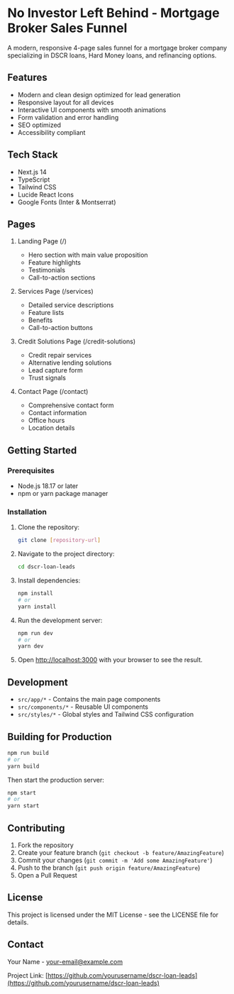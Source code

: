 # No Investor Left Behind - Mortgage Broker Sales Funnel

A modern, responsive 4-page sales funnel for a mortgage broker company specializing in DSCR loans, Hard Money loans, and refinancing options.

## Features

- Modern and clean design optimized for lead generation
- Responsive layout for all devices
- Interactive UI components with smooth animations
- Form validation and error handling
- SEO optimized
- Accessibility compliant

## Tech Stack

- Next.js 14
- TypeScript
- Tailwind CSS
- Lucide React Icons
- Google Fonts (Inter & Montserrat)

## Pages

1. Landing Page (/)
   - Hero section with main value proposition
   - Feature highlights
   - Testimonials
   - Call-to-action sections

2. Services Page (/services)
   - Detailed service descriptions
   - Feature lists
   - Benefits
   - Call-to-action buttons

3. Credit Solutions Page (/credit-solutions)
   - Credit repair services
   - Alternative lending solutions
   - Lead capture form
   - Trust signals

4. Contact Page (/contact)
   - Comprehensive contact form
   - Contact information
   - Office hours
   - Location details

## Getting Started

### Prerequisites

- Node.js 18.17 or later
- npm or yarn package manager

### Installation

1. Clone the repository:
   ```bash
   git clone [repository-url]
   ```

2. Navigate to the project directory:
   ```bash
   cd dscr-loan-leads
   ```

3. Install dependencies:
   ```bash
   npm install
   # or
   yarn install
   ```

4. Run the development server:
   ```bash
   npm run dev
   # or
   yarn dev
   ```

5. Open [http://localhost:3000](http://localhost:3000) with your browser to see the result.

## Development

- `src/app/*` - Contains the main page components
- `src/components/*` - Reusable UI components
- `src/styles/*` - Global styles and Tailwind CSS configuration

## Building for Production

```bash
npm run build
# or
yarn build
```

Then start the production server:

```bash
npm start
# or
yarn start
```

## Contributing

1. Fork the repository
2. Create your feature branch (`git checkout -b feature/AmazingFeature`)
3. Commit your changes (`git commit -m 'Add some AmazingFeature'`)
4. Push to the branch (`git push origin feature/AmazingFeature`)
5. Open a Pull Request

## License

This project is licensed under the MIT License - see the LICENSE file for details.

## Contact

Your Name - [your-email@example.com](mailto:your-email@example.com)

Project Link: [https://github.com/yourusername/dscr-loan-leads](https://github.com/yourusername/dscr-loan-leads)
